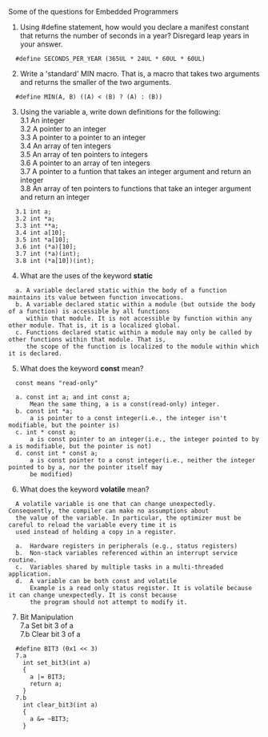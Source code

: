 Some of the questions for Embedded Programmers

1. Using #define statement, how would you declare a manifest constant that returns the number of seconds in a year? Disregard leap years in your answer.

~~~
  #define SECONDS_PER_YEAR (365UL * 24UL * 60UL * 60UL)
~~~

2. Write a 'standard' MIN macro. That is, a macro that takes two arguments and returns the smaller of the two arguments.

~~~
  #define MIN(A, B) ((A) < (B) ? (A) : (B))
~~~

3. Using the variable a, write down definitions for the following: <br />
        3.1 An integer <br />
        3.2 A pointer to an integer <br />
        3.3 A pointer to a pointer to an integer <br />
        3.4 An array of ten integers <br />
        3.5 An array of ten pointers to integers <br />
        3.6 A pointer to an array of ten integers <br />
        3.7 A pointer to a funtion that takes an integer argument and return an integer <br />
        3.8 An array of ten pointers to functions that take an integer argument and return an integer <br />
~~~
  3.1 int a;
  3.2 int *a;
  3.3 int **a;
  3.4 int a[10];
  3.5 int *a[10];
  3.6 int (*a)[10];
  3.7 int (*a)(int);
  3.8 int (*a[10])(int);
~~~
   
4. What are the uses of the keyword **static**

~~~
  a. A variable declared static within the body of a function maintains its value between function invocations.
  b. A variable declared static within a module (but outside the body of a function) is accessible by all functions 
     within that module. It is not accessible by function within any other module. That is, it is a localized global.
  c. Functions declared static within a module may only be called by other functions within that module. That is,
     the scope of the function is localized to the module within which it is declared.
~~~

5. What does the keyword **const** mean?

~~~
  const means "read-only"
  
  a. const int a; and int const a; 
      Mean the same thing, a is a const(read-only) integer.
  b. const int *a;
      a is pointer to a const integer(i.e., the integer isn't modifiable, but the pointer is)
  c. int * const a;
      a is const pointer to an integer(i.e., the integer pointed to by a is modifiable, but the pointer is not)
  d. const int * const a;
      a is const pointer to a const integer(i.e., neither the integer pointed to by a, nor the pointer itself may 
      be modified)
~~~

6. What does the keyword **volatile** mean?

~~~
  A volatile variable is one that can change unexpectedly. Consequently, the compiler can make no assumptions about
  the value of the variable. In particular, the optimizer must be careful to reload the variable every time it is 
  used instead of holding a copy in a register.
  
  a.  Hardware registers in peripherals (e.g., status registers)
  b.  Non-stack variables referenced within an interrupt service routine.
  c.  Variables shared by multiple tasks in a multi-threaded application.
  d.  A variable can be both const and volatile
      Example is a read only status register. It is volatile because it can change unexpectedly. It is const because
      the program should not attempt to modify it.
~~~

7.  Bit Manipulation  <br />
    7.a Set bit 3 of a  <br />
    7.b Clear bit 3 of a  <br />
    
~~~
  #define BIT3 (0x1 << 3)
  7.a
    int set_bit3(int a)
    {
      a |= BIT3;
      return a;
    }
  7.b
    int clear_bit3(int a)
    {
      a &= ~BIT3;
    }
~~~
